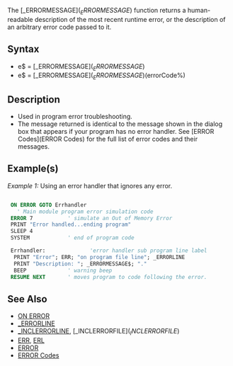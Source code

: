 The [_ERRORMESSAGE$](_ERRORMESSAGE$) function returns a human-readable description of the most recent runtime error, or the description of an arbitrary error code passed to it.


## Syntax

* e$ = [_ERRORMESSAGE$](_ERRORMESSAGE$)
* e$ = [_ERRORMESSAGE$](_ERRORMESSAGE$)(errorCode%)


## Description

* Used in program error troubleshooting.
* The message returned is identical to the message shown in the dialog box that appears if your program has no error handler. See [ERROR Codes](ERROR Codes) for the full list of error codes and their messages.

## Example(s)

*Example 1:* Using an error handler that ignores any error.


```vb

 ON ERROR GOTO Errhandler
   ' Main module program error simulation code
 ERROR 7           ' simulate an Out of Memory Error
 PRINT "Error handled...ending program"
 SLEEP 4
 SYSTEM            ' end of program code

 Errhandler:              'error handler sub program line label
  PRINT "Error"; ERR; "on program file line"; _ERRORLINE
  PRINT "Description: "; _ERRORMESSAGE$; "."
  BEEP             ' warning beep
 RESUME NEXT       ' moves program to code following the error. 

```


## See Also

* [ON ERROR](ON-ERROR)
* [_ERRORLINE](_ERRORLINE)
* [_INCLERRORLINE](_INCLERRORLINE), [_INCLERRORFILE$](_INCLERRORFILE$)
* [ERR](ERR), [ERL](ERL)
* [ERROR](ERROR)
* [ERROR Codes](ERROR-Codes)





